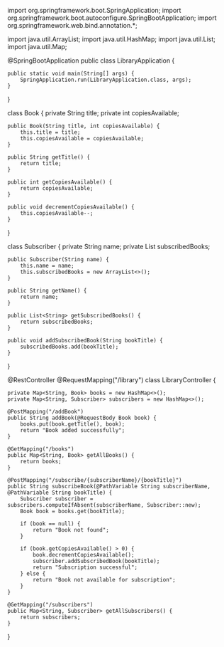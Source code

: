 import org.springframework.boot.SpringApplication;
import org.springframework.boot.autoconfigure.SpringBootApplication;
import org.springframework.web.bind.annotation.*;

import java.util.ArrayList;
import java.util.HashMap;
import java.util.List;
import java.util.Map;

@SpringBootApplication
public class LibraryApplication {

    public static void main(String[] args) {
        SpringApplication.run(LibraryApplication.class, args);
    }
}

class Book {
    private String title;
    private int copiesAvailable;

    public Book(String title, int copiesAvailable) {
        this.title = title;
        this.copiesAvailable = copiesAvailable;
    }

    public String getTitle() {
        return title;
    }

    public int getCopiesAvailable() {
        return copiesAvailable;
    }

    public void decrementCopiesAvailable() {
        this.copiesAvailable--;
    }
}

class Subscriber {
    private String name;
    private List<String> subscribedBooks;

    public Subscriber(String name) {
        this.name = name;
        this.subscribedBooks = new ArrayList<>();
    }

    public String getName() {
        return name;
    }

    public List<String> getSubscribedBooks() {
        return subscribedBooks;
    }

    public void addSubscribedBook(String bookTitle) {
        subscribedBooks.add(bookTitle);
    }
}

@RestController
@RequestMapping("/library")
class LibraryController {

    private Map<String, Book> books = new HashMap<>();
    private Map<String, Subscriber> subscribers = new HashMap<>();

    @PostMapping("/addBook")
    public String addBook(@RequestBody Book book) {
        books.put(book.getTitle(), book);
        return "Book added successfully";
    }

    @GetMapping("/books")
    public Map<String, Book> getAllBooks() {
        return books;
    }

    @PostMapping("/subscribe/{subscriberName}/{bookTitle}")
    public String subscribeBook(@PathVariable String subscriberName, @PathVariable String bookTitle) {
        Subscriber subscriber = subscribers.computeIfAbsent(subscriberName, Subscriber::new);
        Book book = books.get(bookTitle);

        if (book == null) {
            return "Book not found";
        }

        if (book.getCopiesAvailable() > 0) {
            book.decrementCopiesAvailable();
            subscriber.addSubscribedBook(bookTitle);
            return "Subscription successful";
        } else {
            return "Book not available for subscription";
        }
    }

    @GetMapping("/subscribers")
    public Map<String, Subscriber> getAllSubscribers() {
        return subscribers;
    }
}
